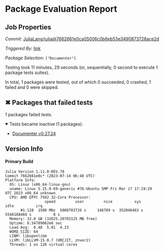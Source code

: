 # Package Evaluation Report

## Job Properties

*Commit:* [JuliaLang/julia@7662661e0ca05006c0b6eb53e3490873728ace2d](https://github.com/JuliaLang/julia/commit/7662661e0ca05006c0b6eb53e3490873728ace2d)

*Triggered By:* [link](https://github.com/JuliaLang/julia/commit/7662661e0ca05006c0b6eb53e3490873728ace2d#commitcomment-121616579)

*Package Selection:* `["Documenter"]`

Testing took 11 minutes, 29 seconds (or, sequentially, 0 second to execute 1 package tests suites).

In total, 1 packages were tested, out of which 0 succeeded, 0 crashed, 1 failed and 0 were skipped.


## ✖ Packages that failed tests

1 packages failed tests.

<details open><summary>Tests became inactive (1 packages):</summary>
<p>


- [Documenter v0.27.24](https://s3.amazonaws.com/julialang-reports/nanosoldier/pkgeval/by_hash/7662661/Documenter.primary.log)

</p>
</details>


## Version Info

#### Primary Build

```
Julia Version 1.11.0-DEV.78
Commit 7662661e0c* (2023-07-14 06:48 UTC)
Platform Info:
  OS: Linux (x86_64-linux-gnu)
  uname: Linux 5.15.0-69-generic #76-Ubuntu SMP Fri Mar 17 17:19:29 UTC 2023 x86_64 unknown
  CPU: AMD EPYC 7502 32-Core Processor: 
                  speed         user         nice          sys         idle          irq
       #1-128  1500 MHz  5008703726 s     146789 s  352046463 s  5548168468 s          0 s
  Memory: 32.0 GB (32625.20703125 MB free)
  Uptime: 8.54789062e6 sec
  Load Avg:  6.48  5.01  4.23
  WORD_SIZE: 64
  LIBM: libopenlibm
  LLVM: libLLVM-15.0.7 (ORCJIT, znver2)
  Threads: 1 on 128 virtual cores

```
<!-- Generated on 2023-07-14T09:36:20.314 -->
